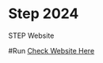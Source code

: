 # Step 2024
STEP Website

#Run
<a href ="https://step2024.github.io" target="blank">Check Website Here</a>